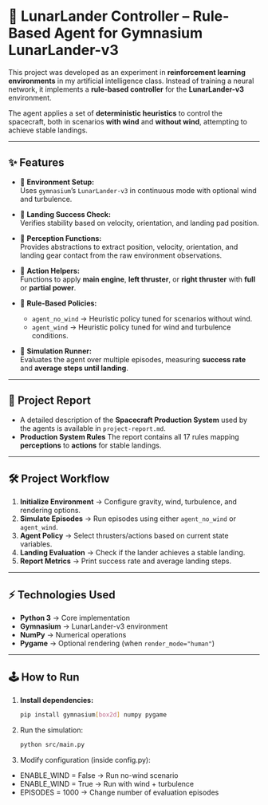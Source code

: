 # 🚀 LunarLander Controller – Rule-Based Agent for Gymnasium LunarLander-v3  

This project was developed as an experiment in **reinforcement learning environments** in my artificial intelligence class. Instead of training a neural network, it implements a **rule-based controller** for the **LunarLander-v3** environment.  

The agent applies a set of **deterministic heuristics** to control the spacecraft, both in scenarios **with wind** and **without wind**, attempting to achieve stable landings.  

---

## ✨ Features  

- 🔹 **Environment Setup:**  
  Uses `gymnasium`’s `LunarLander-v3` in continuous mode with optional wind and turbulence.  

- 🔹 **Landing Success Check:**  
  Verifies stability based on velocity, orientation, and landing pad position.  

- 🔹 **Perception Functions:**  
  Provides abstractions to extract position, velocity, orientation, and landing gear contact from the raw environment observations.  

- 🔹 **Action Helpers:**  
  Functions to apply **main engine**, **left thruster**, or **right thruster** with **full** or **partial power**.  

- 🔹 **Rule-Based Policies:**  
  - `agent_no_wind` → Heuristic policy tuned for scenarios without wind.  
  - `agent_wind` → Heuristic policy tuned for wind and turbulence conditions.  

- 🔹 **Simulation Runner:**  
  Evaluates the agent over multiple episodes, measuring **success rate** and **average steps until landing**.  

---

## 📂 Project Report  

  - A detailed description of the **Spacecraft Production System** used by the agents is available in `project-report.md`.
  - **Production System Rules** The report contains all 17 rules mapping **perceptions** to **actions** for stable landings.  

---

## 🛠️ Project Workflow  

1. **Initialize Environment** → Configure gravity, wind, turbulence, and rendering options.  
2. **Simulate Episodes** → Run episodes using either `agent_no_wind` or `agent_wind`.  
3. **Agent Policy** → Select thrusters/actions based on current state variables.  
4. **Landing Evaluation** → Check if the lander achieves a stable landing.  
5. **Report Metrics** → Print success rate and average landing steps.  

---

## ⚡ Technologies Used  

- **Python 3** → Core implementation  
- **Gymnasium** → LunarLander-v3 environment  
- **NumPy** → Numerical operations  
- **Pygame** → Optional rendering (when `render_mode="human"`)  

---

## 🕹️ How to Run  

1. **Install dependencies:**  
   ```bash
   pip install gymnasium[box2d] numpy pygame
   ```

2. Run the simulation:
    ```bash
    python src/main.py
    ```
3. Modify configuration (inside config.py):

  - ENABLE_WIND = False → Run no-wind scenario
  - ENABLE_WIND = True → Run with wind + turbulence
  - EPISODES = 1000 → Change number of evaluation episodes
